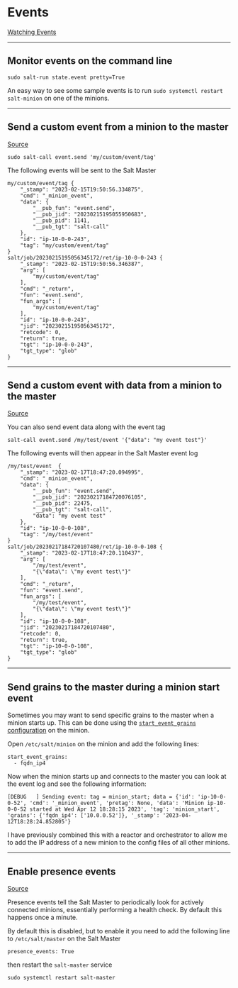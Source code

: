 # Events
[Watching Events](https://docs.saltproject.io/en/getstarted/event/events.html)

---

## Monitor events on the command line
```
sudo salt-run state.event pretty=True
```

An easy way to see some sample events is to run `sudo systemctl restart salt-minion` on one of the minions.

---

## Send a custom event from a minion to the master
[Source](https://docs.saltproject.io/en/getstarted/event/reactor.html)
```
sudo salt-call event.send 'my/custom/event/tag'
```
The following events will be sent to the Salt Master
```
my/custom/event/tag	{
    "_stamp": "2023-02-15T19:50:56.334875",
    "cmd": "_minion_event",
    "data": {
        "__pub_fun": "event.send",
        "__pub_jid": "20230215195055950683",
        "__pub_pid": 1141,
        "__pub_tgt": "salt-call"
    },
    "id": "ip-10-0-0-243",
    "tag": "my/custom/event/tag"
}
salt/job/20230215195056345172/ret/ip-10-0-0-243	{
    "_stamp": "2023-02-15T19:50:56.346387",
    "arg": [
        "my/custom/event/tag"
    ],
    "cmd": "_return",
    "fun": "event.send",
    "fun_args": [
        "my/custom/event/tag"
    ],
    "id": "ip-10-0-0-243",
    "jid": "20230215195056345172",
    "retcode": 0,
    "return": true,
    "tgt": "ip-10-0-0-243",
    "tgt_type": "glob"
}
```

---

## Send a custom event with data from a minion to the master
[Source](https://docs.saltproject.io/en/getstarted/event/custom.html)

You can also send event data along with the event tag
```
salt-call event.send /my/test/event '{"data": "my event test"}'
```
The following events will then appear in the Salt Master event log
```
/my/test/event	{
    "_stamp": "2023-02-17T18:47:20.094995",
    "cmd": "_minion_event",
    "data": {
        "__pub_fun": "event.send",
        "__pub_jid": "20230217184720076105",
        "__pub_pid": 22475,
        "__pub_tgt": "salt-call",
        "data": "my event test"
    },
    "id": "ip-10-0-0-108",
    "tag": "/my/test/event"
}
salt/job/20230217184720107480/ret/ip-10-0-0-108	{
    "_stamp": "2023-02-17T18:47:20.110437",
    "arg": [
        "/my/test/event",
        "{\"data\": \"my event test\"}"
    ],
    "cmd": "_return",
    "fun": "event.send",
    "fun_args": [
        "/my/test/event",
        "{\"data\": \"my event test\"}"
    ],
    "id": "ip-10-0-0-108",
    "jid": "20230217184720107480",
    "retcode": 0,
    "return": true,
    "tgt": "ip-10-0-0-108",
    "tgt_type": "glob"
}
```

---

## Send grains to the master during a minion start event
Sometimes you may want to send specific grains to the master when a minion starts up. This can be done using the [`start_event_grains` configuration](https://docs.saltproject.io/en/latest/ref/configuration/minion.html#start-event-grains) on the minion.

Open `/etc/salt/minion` on the minion and add the following lines:
```
start_event_grains:
  - fqdn_ip4
```

Now when the minion starts up and connects to the master you can look at the event log and see the following information:
```
[DEBUG   ] Sending event: tag = minion_start; data = {'id': 'ip-10-0-0-52', 'cmd': '_minion_event', 'pretag': None, 'data': 'Minion ip-10-0-0-52 started at Wed Apr 12 18:28:15 2023', 'tag': 'minion_start', 'grains': {'fqdn_ip4': ['10.0.0.52']}, '_stamp': '2023-04-12T18:28:24.852805'}
```

I have previously combined this with a reactor and orchestrator to allow me to add the IP address of a new minion to the config files of all other minions.

---

## Enable presence events
[Source](https://docs.saltproject.io/en/latest/ref/configuration/master.html#presence-events)

Presence events tell the Salt Master to periodically look for actively connected minions, essentially performing a health check. By default this happens once a minute.

By default this is disabled, but to enable it you need to add the following line to `/etc/salt/master` on the Salt Master
```
presence_events: True
```
then restart the `salt-master` service
```
sudo systemctl restart salt-master
```
